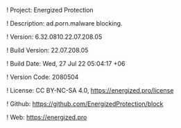 ! Project: Energized Protection

! Description: ad.porn.malware blocking.

! Version: 6.32.0810.22.07.208.05

! Build Version: 22.07.208.05

! Build Date: Wed, 27 Jul 22 05:04:17 +06

! Version Code: 2080504

! License: CC BY-NC-SA 4.0, https://energized.pro/license

! Github: https://github.com/EnergizedProtection/block

! Web: https://energized.pro
